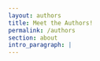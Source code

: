 ```yaml
---
layout: authors
title: Meet the Authors!
permalink: /authors
section: about
intro_paragraph: |
---
```

